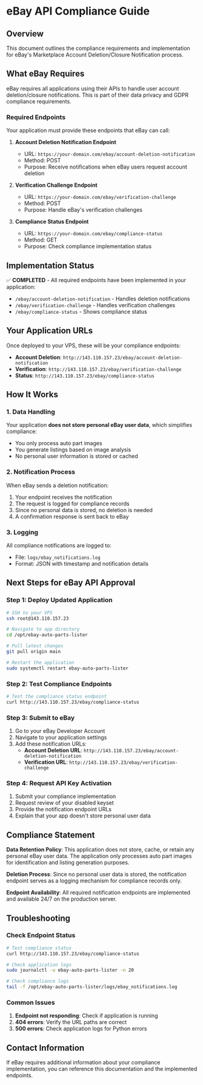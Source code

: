 # eBay API Compliance Guide

## Overview
This document outlines the compliance requirements and implementation for eBay's Marketplace Account Deletion/Closure Notification process.

## What eBay Requires

eBay requires all applications using their APIs to handle user account deletion/closure notifications. This is part of their data privacy and GDPR compliance requirements.

### Required Endpoints

Your application must provide these endpoints that eBay can call:

1. **Account Deletion Notification Endpoint**
   - URL: `https://your-domain.com/ebay/account-deletion-notification`
   - Method: POST
   - Purpose: Receive notifications when eBay users request account deletion

2. **Verification Challenge Endpoint**
   - URL: `https://your-domain.com/ebay/verification-challenge`
   - Method: POST
   - Purpose: Handle eBay's verification challenges

3. **Compliance Status Endpoint**
   - URL: `https://your-domain.com/ebay/compliance-status`
   - Method: GET
   - Purpose: Check compliance implementation status

## Implementation Status

✅ **COMPLETED** - All required endpoints have been implemented in your application:

- `/ebay/account-deletion-notification` - Handles deletion notifications
- `/ebay/verification-challenge` - Handles verification challenges
- `/ebay/compliance-status` - Shows compliance status

## Your Application URLs

Once deployed to your VPS, these will be your compliance endpoints:

- **Account Deletion**: `http://143.110.157.23/ebay/account-deletion-notification`
- **Verification**: `http://143.110.157.23/ebay/verification-challenge`
- **Status**: `http://143.110.157.23/ebay/compliance-status`

## How It Works

### 1. Data Handling
Your application **does not store personal eBay user data**, which simplifies compliance:
- You only process auto part images
- You generate listings based on image analysis
- No personal user information is stored or cached

### 2. Notification Process
When eBay sends a deletion notification:
1. Your endpoint receives the notification
2. The request is logged for compliance records
3. Since no personal data is stored, no deletion is needed
4. A confirmation response is sent back to eBay

### 3. Logging
All compliance notifications are logged to:
- File: `logs/ebay_notifications.log`
- Format: JSON with timestamp and notification details

## Next Steps for eBay API Approval

### Step 1: Deploy Updated Application
```bash
# SSH to your VPS
ssh root@143.110.157.23

# Navigate to app directory
cd /opt/ebay-auto-parts-lister

# Pull latest changes
git pull origin main

# Restart the application
sudo systemctl restart ebay-auto-parts-lister
```

### Step 2: Test Compliance Endpoints
```bash
# Test the compliance status endpoint
curl http://143.110.157.23/ebay/compliance-status
```

### Step 3: Submit to eBay
1. Go to your eBay Developer Account
2. Navigate to your application settings
3. Add these notification URLs:
   - **Account Deletion URL**: `http://143.110.157.23/ebay/account-deletion-notification`
   - **Verification URL**: `http://143.110.157.23/ebay/verification-challenge`

### Step 4: Request API Key Activation
1. Submit your compliance implementation
2. Request review of your disabled keyset
3. Provide the notification endpoint URLs
4. Explain that your app doesn't store personal user data

## Compliance Statement

**Data Retention Policy**: This application does not store, cache, or retain any personal eBay user data. The application only processes auto part images for identification and listing generation purposes.

**Deletion Process**: Since no personal user data is stored, the notification endpoint serves as a logging mechanism for compliance records only.

**Endpoint Availability**: All required notification endpoints are implemented and available 24/7 on the production server.

## Troubleshooting

### Check Endpoint Status
```bash
# Test compliance status
curl http://143.110.157.23/ebay/compliance-status

# Check application logs
sudo journalctl -u ebay-auto-parts-lister -n 20

# Check compliance logs
tail -f /opt/ebay-auto-parts-lister/logs/ebay_notifications.log
```

### Common Issues
1. **Endpoint not responding**: Check if application is running
2. **404 errors**: Verify the URL paths are correct
3. **500 errors**: Check application logs for Python errors

## Contact Information
If eBay requires additional information about your compliance implementation, you can reference this documentation and the implemented endpoints.

